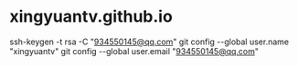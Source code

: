 # xingyuantv.github.io
ssh-keygen -t rsa -C "934550145@qq.com"
git config --global user.name "xingyuantv"
git config --global user.email "934550145@qq.com"
